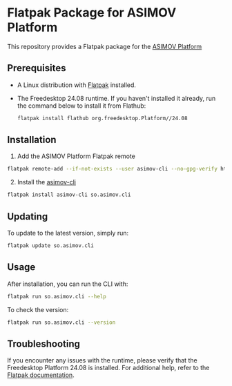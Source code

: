 # Flatpak Package for ASIMOV Platform
This repository provides a Flatpak package for the [ASIMOV Platform]

## **Prerequisites**

- A Linux distribution with [Flatpak](https://flatpak.org/setup/) installed.
- The Freedesktop 24.08 runtime. If you haven't installed it already, run the command below to install it from Flathub:

    ```bash
    flatpak install flathub org.freedesktop.Platform//24.08
    ```

## Installation

1. Add the ASIMOV Platform Flatpak remote

```bash
flatpak remote-add --if-not-exists --user asimov-cli --no-gpg-verify https://asimov-platform.github.io/asimov-packaging
```

2. Install the [asimov-cli]

```bash
flatpak install asimov-cli so.asimov.cli
```

## Updating

To update to the latest version, simply run:
```bash
flatpak update so.asimov.cli
```

## Usage

After installation, you can run the CLI with:

```bash
flatpak run so.asimov.cli --help
```

To check the version:

```bash
flatpak run so.asimov.cli --version
```

## Troubleshooting

If you encounter any issues with the runtime, please verify that the Freedesktop Platform 24.08 is installed. For additional help, refer to the  [Flatpak documentation](https://docs.flatpak.org/).

[ASIMOV Platform]: https://github.com/asimov-platform
[asimov-cli]: https://github.com/asimov-platform/asimov-cli
